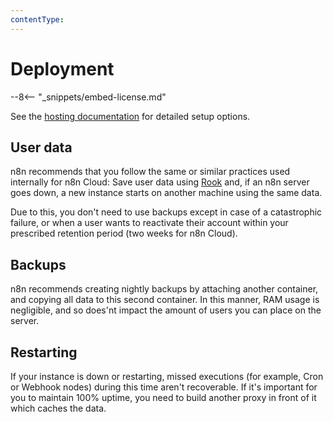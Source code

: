 ```yaml
---
contentType:
---
```


# Deployment

--8<-- "_snippets/embed-license.md"

See the [hosting documentation](https://docs.n8n.io/reference/server-setup.html) for detailed setup options.

## User data

n8n recommends that you follow the same or similar practices used internally for n8n Cloud: Save user data using [Rook](https://rook.io/) and, if an n8n server goes down, a new instance starts on another machine using the same data.

Due to this, you don't need to use backups except in case of a catastrophic failure, or when a user wants to reactivate their account within your prescribed retention period (two weeks for n8n Cloud).

## Backups

n8n recommends creating nightly backups by attaching another container, and copying all data to this second container. In this manner, RAM usage is negligible, and so does'nt impact the amount of users you can place on the server.

## Restarting

If your instance is down or restarting, missed executions (for example, Cron or Webhook nodes) during this time aren't recoverable. If it's important for you to maintain 100% uptime, you need to build another proxy in front of it which caches the data.
